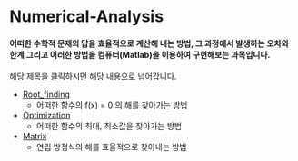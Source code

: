 # Numerical-Analysis  
#### 어떠한 수학적 문제의 답을 효율적으로 계산해 내는 방법, 그 과정에서 발생하는 오차와 한계 그리고 이러한 방법을 컴퓨터(Matlab)을 이용하여 구현해보는 과목입니다.  
해당 제목을 클릭하시면 해당 내용으로 넘어갑니다.  
* [Root_finding](https://github.com/rlasanggus/Numerical-Analysis/tree/master/Root%20finding)  
  * 어떠한 함수의 f(x) = 0 의 해를 찾아가는 방법  
* [Optimization](https://github.com/rlasanggus/Numerical-Analysis/tree/master/Optimization)  
  * 어떠한 함수의 최대, 최소값을 찾아가는 방법
* [Matrix](https://github.com/rlasanggus/Numerical-Analysis/tree/master/Matrix)  
  * 연립 방정식의 해를 효율적으로 찾아내는 방법
